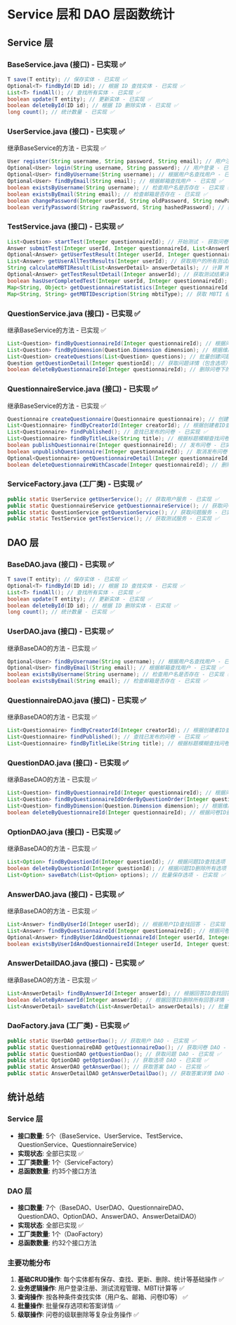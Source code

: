 # Service 层和 DAO 层函数统计

## Service 层

### BaseService.java (接口) - 已实现 ✅
```java
T save(T entity); // 保存实体 - 已实现 ✅
Optional<T> findById(ID id); // 根据 ID 查找实体 - 已实现 ✅
List<T> findAll(); // 查找所有实体 - 已实现 ✅
boolean update(T entity); // 更新实体 - 已实现 ✅
boolean deleteById(ID id); // 根据 ID 删除实体 - 已实现 ✅
long count(); // 统计数量 - 已实现 ✅
```

### UserService.java (接口) - 已实现 ✅
继承BaseService的方法 - 已实现 ✅
```java
User register(String username, String password, String email); // 用户注册 - 已实现 ✅
Optional<User> login(String username, String password); // 用户登录 - 已实现 ✅
Optional<User> findByUsername(String username); // 根据用户名查找用户 - 已实现 ✅
Optional<User> findByEmail(String email); // 根据邮箱查找用户 - 已实现 ✅
boolean existsByUsername(String username); // 检查用户名是否存在 - 已实现 ✅
boolean existsByEmail(String email); // 检查邮箱是否存在 - 已实现 ✅
boolean changePassword(Integer userId, String oldPassword, String newPassword); // 修改密码 - 已实现 ✅
boolean verifyPassword(String rawPassword, String hashedPassword); // 验证密码 - 已实现 ✅
```

### TestService.java (接口) - 已实现 ✅
```java
List<Question> startTest(Integer questionnaireId); // 开始测试 - 获取问卷的问题和选项 - 已实现 ✅
Answer submitTest(Integer userId, Integer questionnaireId, List<AnswerDetail> answerDetails); // 提交测试答案 - 已实现 ✅
Optional<Answer> getUserTestResult(Integer userId, Integer questionnaireId); // 获取用户的测试结果 - 已实现 ✅
List<Answer> getUserAllTestResults(Integer userId); // 获取用户的所有测试结果 - 已实现 ✅
String calculateMBTIResult(List<AnswerDetail> answerDetails); // 计算 MBTI 结果 - 已实现 ✅
Optional<Answer> getTestResultDetail(Integer answerId); // 获取测试结果详情 - 已实现 ✅
boolean hasUserCompletedTest(Integer userId, Integer questionnaireId); // 检查用户是否已经完成了某个问卷 - 已实现 ✅
Map<String, Object> getQuestionnaireStatistics(Integer questionnaireId); // 获取问卷的统计数据 - 已实现 ✅
Map<String, String> getMBTIDescription(String mbtiType); // 获取 MBTI 结果的详细描述 - 已实现 ✅
```

### QuestionService.java (接口) - 已实现 ✅
继承BaseService的方法 - 已实现 ✅
```java
List<Question> findByQuestionnaireId(Integer questionnaireId); // 根据问卷ID查找问题 - 已实现 ✅
List<Question> findByDimension(Question.Dimension dimension); // 根据维度查找问题 - 已实现 ✅
List<Question> createQuestions(List<Question> questions); // 批量创建问题 - 已实现 ✅
Question getQuestionDetail(Integer questionId); // 获取问题详情（包含选项） - 已实现 ✅
boolean deleteByQuestionnaireId(Integer questionnaireId); // 删除问卷下的所有问题 - 已实现 ✅
```

### QuestionnaireService.java (接口) - 已实现 ✅
继承BaseService的方法 - 已实现 ✅
```java
Questionnaire createQuestionnaire(Questionnaire questionnaire); // 创建问卷（包含问题和选项） - 已实现 ✅
List<Questionnaire> findByCreatorId(Integer creatorId); // 根据创建者ID查找问卷 - 已实现 ✅
List<Questionnaire> findPublished(); // 查找已发布的问卷 - 已实现 ✅
List<Questionnaire> findByTitleLike(String title); // 根据标题模糊查找问卷 - 已实现 ✅
boolean publishQuestionnaire(Integer questionnaireId); // 发布问卷 - 已实现 ✅
boolean unpublishQuestionnaire(Integer questionnaireId); // 取消发布问卷 - 已实现 ✅
Optional<Questionnaire> getQuestionnaireDetail(Integer questionnaireId); // 获取问卷详情（包含问题和选项） - 已实现 ✅
boolean deleteQuestionnaireWithCascade(Integer questionnaireId); // 删除问卷（级联删除问题和选项） - 已实现 ✅
```

### ServiceFactory.java (工厂类) - 已实现 ✅
```java
public static UserService getUserService(); // 获取用户服务 - 已实现 ✅
public static QuestionnaireService getQuestionnaireService(); // 获取问卷服务 - 已实现 ✅
public static QuestionService getQuestionService(); // 获取问题服务 - 已实现 ✅
public static TestService getTestService(); // 获取测试服务 - 已实现 ✅
```

## DAO 层

### BaseDAO.java (接口) - 已实现 ✅
```java
T save(T entity); // 保存实体 - 已实现 ✅
Optional<T> findById(ID id); // 根据 ID 查找实体 - 已实现 ✅
List<T> findAll(); // 查找所有实体 - 已实现 ✅
boolean update(T entity); // 更新实体 - 已实现 ✅
boolean deleteById(ID id); // 根据 ID 删除实体 - 已实现 ✅
long count(); // 统计数量 - 已实现 ✅
```

### UserDAO.java (接口) - 已实现 ✅
继承BaseDAO的方法 - 已实现 ✅
```java
Optional<User> findByUsername(String username); // 根据用户名查找用户 - 已实现 ✅
Optional<User> findByEmail(String email); // 根据邮箱查找用户 - 已实现 ✅
boolean existsByUsername(String username); // 检查用户名是否存在 - 已实现 ✅
boolean existsByEmail(String email); // 检查邮箱是否存在 - 已实现 ✅
```

### QuestionnaireDAO.java (接口) - 已实现 ✅
继承BaseDAO的方法 - 已实现 ✅
```java
List<Questionnaire> findByCreatorId(Integer creatorId); // 根据创建者ID查找问卷 - 已实现 ✅
List<Questionnaire> findPublished(); // 查找已发布的问卷 - 已实现 ✅
List<Questionnaire> findByTitleLike(String title); // 根据标题模糊查找问卷 - 已实现 ✅
```

### QuestionDAO.java (接口) - 已实现 ✅
继承BaseDAO的方法 - 已实现 ✅
```java
List<Question> findByQuestionnaireId(Integer questionnaireId); // 根据问卷ID查找问题 - 已实现 ✅
List<Question> findByQuestionnaireIdOrderByQuestionOrder(Integer questionnaireId); // 根据问卷ID和排序查找问题 - 已实现 ✅
List<Question> findByDimension(Question.Dimension dimension); // 根据维度查找问题 - 已实现 ✅
boolean deleteByQuestionnaireId(Integer questionnaireId); // 根据问卷ID删除所有问题 - 已实现 ✅
```

### OptionDAO.java (接口) - 已实现 ✅
继承BaseDAO的方法 - 已实现 ✅
```java
List<Option> findByQuestionId(Integer questionId); // 根据问题ID查找选项 - 已实现 ✅
boolean deleteByQuestionId(Integer questionId); // 根据问题ID删除所有选项 - 已实现 ✅
List<Option> saveBatch(List<Option> options); // 批量保存选项 - 已实现 ✅
```

### AnswerDAO.java (接口) - 已实现 ✅
继承BaseDAO的方法 - 已实现 ✅
```java
List<Answer> findByUserId(Integer userId); // 根据用户ID查找回答 - 已实现 ✅
List<Answer> findByQuestionnaireId(Integer questionnaireId); // 根据问卷ID查找回答 - 已实现 ✅
Optional<Answer> findByUserIdAndQuestionnaireId(Integer userId, Integer questionnaireId); //根据用户ID和问卷ID查找回答 - 已实现 ✅
boolean existsByUserIdAndQuestionnaireId(Integer userId, Integer questionnaireId); // 检查用户是否已经回答了某个问卷 - 已实现 ✅
```

### AnswerDetailDAO.java (接口) - 已实现 ✅
继承BaseDAO的方法 - 已实现 ✅
```java
List<AnswerDetail> findByAnswerId(Integer answerId); // 根据回答ID查找回答详情 - 已实现 ✅
boolean deleteByAnswerId(Integer answerId); // 根据回答ID删除所有回答详情 - 已实现 ✅
List<AnswerDetail> saveBatch(List<AnswerDetail> answerDetails); // 批量保存回答详情 - 已实现 ✅
```

### DaoFactory.java (工厂类) - 已实现 ✅
```java
public static UserDAO getUserDao(); // 获取用户 DAO - 已实现 ✅
public static QuestionnaireDAO getQuestionnaireDao(); // 获取问卷 DAO - 已实现 ✅
public static QuestionDAO getQuestionDao(); // 获取问题 DAO - 已实现 ✅
public static OptionDAO getOptionDao(); // 获取选项 DAO - 已实现 ✅
public static AnswerDAO getAnswerDao(); // 获取答案 DAO - 已实现 ✅
public static AnswerDetailDAO getAnswerDetailDao(); // 获取答案详情 DAO - 已实现 ✅
```

## 统计总结

### Service 层
- **接口数量**: 5个（BaseService、UserService、TestService、QuestionService、QuestionnaireService）
- **实现状态**: 全部已实现 ✅
- **工厂类数量**: 1个（ServiceFactory）
- **总函数数量**: 约35个接口方法

### DAO 层
- **接口数量**: 7个（BaseDAO、UserDAO、QuestionnaireDAO、QuestionDAO、OptionDAO、AnswerDAO、AnswerDetailDAO）
- **实现状态**: 全部已实现 ✅
- **工厂类数量**: 1个（DaoFactory）
- **总函数数量**: 约32个接口方法

### 主要功能分布
1. **基础CRUD操作**: 每个实体都有保存、查找、更新、删除、统计等基础操作 ✅
2. **业务逻辑操作**: 用户登录注册、测试流程管理、MBTI计算等 ✅
3. **查询操作**: 按各种条件查找实体（用户名、邮箱、问卷ID等） ✅
4. **批量操作**: 批量保存选项和答案详情 ✅
5. **级联操作**: 问卷的级联删除等复杂业务操作 ✅
